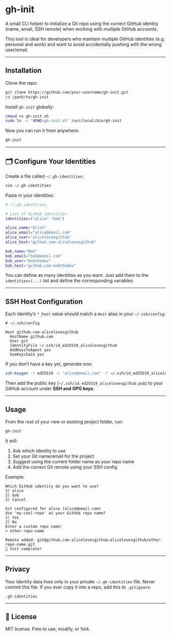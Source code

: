 # gh-init

A small CLI helper to initialize a Git repo using the correct GitHub identity (name, email, SSH remote) when working with multiple GitHub accounts.

This tool is ideal for developers who maintain multiple GitHub identities (e.g. personal and work) and want to avoid accidentally pushing with the wrong user/email.

---

## Installation

Clone the repo:

```bash
git clone https://github.com/your-username/gh-init.git
cd /path/to/gh-init
```

Install `gh-init` globally:

```bash
chmod +x gh-init.sh
sudo ln -s "$PWD/gh-init.sh" /usr/local/bin/gh-init
```

Now you can run it from anywhere:

```bash
gh-init
```

---

## 🗂️ Configure Your Identities

Create a file called `~/.gh-identities`:

```bash
vim ~/.gh-identities
```

Paste in your identities:

```bash
# ~/.gh-identities

# List of GitHub identities
identities=("alice" "bob")

alice_name="Alice"
alice_email="alice@email.com"
alice_user="alicelovesgithub"
alice_host="github.com-alicelovesgithub"

bob_name="Bob"
bob_email="bob@email.com"
bob_user="bobthedev"
bob_host="github.com-bobthedev"
```

You can define as many identities as you want. Just add them to the `identities=(...)` list and define the corresponding variables.

---

## SSH Host Configuration

Each identity’s `*_host` value should match a `Host` alias in your `~/.ssh/config`:

```ssh
# ~/.ssh/config

Host github.com-alicelovesgithub
  HostName github.com
  User git
  IdentityFile ~/.ssh/id_ed25519_alicelovesgithub
  AddKeysToAgent yes
  UseKeychain yes
```

If you don’t have a key yet, generate one:

```bash
ssh-keygen -t ed25519 -C "alice@email.com" -f ~/.ssh/id_ed25519_alicelovesgithub
```

Then add the public key (`~/.ssh/id_ed25519_alicelovesgithub.pub`) to your GitHub account under **SSH and GPG keys**.

---

## Usage

From the root of your new or existing project folder, run:

```bash
gh-init
```

It will:

1. Ask which identity to use
2. Set your Git name/email for the project
3. Suggest using the current folder name as your repo name
4. Add the correct Git remote using your SSH config

Example:

```
Which GitHub identity do you want to use?
1) alice
2) bob
3) Cancel

Git configured for alice (alice@email.com)
Use 'my-cool-repo' as your GitHub repo name?
1) Yes
2) No
Enter a custom repo name:
> other-repo-name

Remote added: git@github.com-alicelovesgithub:alicelovesgithub/other-repo-name.git
🎉 Init complete!
```

---

## Privacy

Your identity data lives only in your private `~/.gh-identities` file. Never commit this file. If you ever copy it into a repo, add this to `.gitignore`:

```
.gh-identities
```

---

## 📄 License

MIT license. Free to use, modify, or fork.
